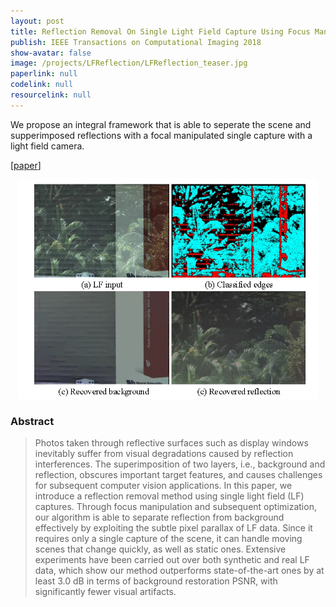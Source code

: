 ```yaml
---
layout: post
title: Reflection Removal On Single Light Field Capture Using Focus Manipulation 
publish: IEEE Transactions on Computational Imaging 2018
show-avatar: false
image: /projects/LFReflection/LFReflection_teaser.jpg
paperlink: null
codelink: null
resourcelink: null
---
```


We propose an integral framework that is able to seperate the scene and supperimposed reflections with a focal manipulated single capture with a light field camera.  
  
\[[paper](null)\]  
  

<p align="center">
<img src="/projects/LFReflection/LFReflection_teaser.jpg" width="480px"/>
</p>

### Abstract
> Photos taken through reflective surfaces such as display windows inevitably suffer from visual degradations caused by reflection interferences. The superimposition of two layers, i.e., background and reflection, obscures important target features, and causes challenges for subsequent computer vision applications. In this paper, we introduce a reflection removal method using single light field (LF) captures. Through focus manipulation and subsequent optimization, our algorithm is able to separate reflection from background effectively by exploiting the subtle pixel parallax of LF data. Since it requires only a single capture of the scene, it can handle moving scenes that change quickly, as well as static ones. Extensive experiments have been carried out over both synthetic and real LF data, which show our method outperforms state-of-the-art ones by at least 3.0 dB in terms of background restoration PSNR, with significantly fewer visual artifacts.
